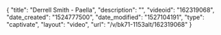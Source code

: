 {
    "title": "Derrell Smith - Paella",
    "description": "",
    "videoid": "162319068",
    "date_created": "1524777500",
    "date_modified": "1527104191",
    "type": "captivate",
    "layout": "video",
    "url": "\/v\/bk71-1153alt\/162319068"
}